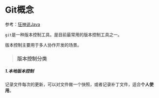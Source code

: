 # Git概念

参考：[狂神说Java](https://www.bilibili.com/video/BV1FE411P7B3?p=2&spm_id_from=pageDriver)

`git`是一种版本控制工具。是目前最常用的版本控制工具之一。

版本控制主要用于多人协作开发的场景。



> ### 版本控制分类

##### 1.本地版本控制

记录文件每次的更新，可以对文件做一个快照，或者记录补丁文件，适合**个人使用**。





